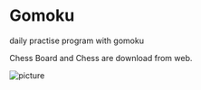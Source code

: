 # Gomoku
daily practise program with gomoku


Chess Board and Chess are download from web.


![picture](/Gomoku/lmg/show.png)
